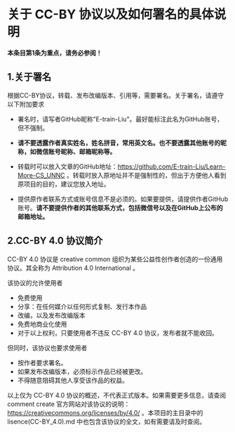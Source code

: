 关于 CC-BY 协议以及如何署名的具体说明
 ====================================================

**本条目第1条为重点，请务必参阅！**

1.关于署名
----------------------------------------------------

根据CC-BY协议，转载、发布改编版本、引用等，需要署名。关于署名，请遵守以下附加要求

+ 署名时，请写者GitHub昵称”E-train-Liu"。最好能标注此名为GitHub账号，但不强制。

+ **请不要透露作者真实姓名，姓名拼音，常用英文名。也不要透露其他账号的昵称，如微信账号昵称、邮箱昵称等。**

+ 转载时可以放入文章的GitHub地址：https://github.com/E-train-Liu/Learn-More-CS_UNNC 。转载时放入原地址并不是强制性的，但出于方便他人看到原项目的目的，建议您放入地址。

+ 提供原作者联系方式或账号信息不是必须的。如果要提供，请提供作者GitHub账号。**请不要提供作者的其他联系方式，包括微信号以及在GitHub上公布的邮箱地址。**

2.CC-BY 4.0 协议简介
---------------------------------------------------

CC-BY 4.0 协议是 creative common 组织为某些公益性创作者创造的一份通用协议。其全称为 Attribution 4.0 International 。

该协议的允许使用者
+ 免费使用
+ 分享：在任何媒介以任何形式复制、发行本作品
+ 改编，以及发布改编版本
+ 免费地商业化使用
+ 对于以上权利，只要使用者不违反 CC-BY 4.0 协议，发布者就不能收回。

但同时，该协议也要求使用者
+ 按作者要求署名。
+ 如果发布改编版本，必须标示作品已经被更改。
+ 不得随意阻碍其他人享受该作品的权益。

以上仅为 CC-BY 4.0 协议的概述，不代表正式版本。如果需要更多信息，请查阅 comment create 官方网站对该协议的说明：https://creativecommons.org/licenses/by/4.0/ 。本项目的主目录中的 lisence(CC-BY_4.0).md 中也包含该协议的全文，如有需要请及时查阅。
